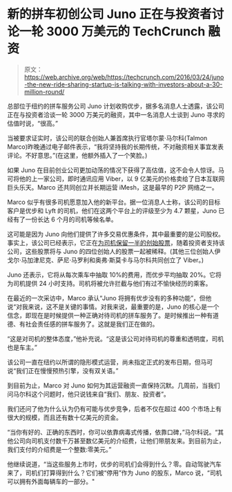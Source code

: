 # 新的拼车初创公司 Juno 正在与投资者讨论一轮 3000 万美元的 TechCrunch 融资

> 原文：<https://web.archive.org/web/https://techcrunch.com/2016/03/24/juno-the-new-ride-sharing-startup-is-talking-with-investors-about-a-30-million-round/>

总部位于纽约的拼车服务公司 Juno 计划收购优步，据多名消息人士透露，该公司正在与投资者洽谈一轮 3000 万美元的融资，其中一名消息人士谈到 Juno 寻求的估值时说，“很高。”

当被要求证实时，该公司的联合创始人兼首席执行官塔尔蒙·马尔科(Talmon Marco)昨晚通过电子邮件表示，“我将坚持我的长期传统，不对融资相关事宜发表评论。不好意思。”(在这里，他额外插入了一个笑脸。)

如果 Juno 在目前创业公司更加动荡的情况下获得了高估值，这不会令人惊讶。马可将他的上一家公司，即时通讯应用 Viber，以 9 亿美元的价格卖给了日本互联网巨头乐天。Marco 还共同创立并长期运营 iMesh，这是最早的 P2P 网络之一。

Marco 似乎有很多司机愿意加入他的新平台。据一位消息人士称，该公司的目标客户是优步和 Lyft 的司机，他们在这两个平台上的评级至少为 4.7 颗星，Juno 已经有了一份长达 6 个月的司机等候名单。

这可能是因为 Juno 向他们提供了许多交易优惠条件，其中最重要的是公司股权。事实上，该公司已经表示，它正在[为司机保留一半的创始股票](https://web.archive.org/web/20230126171939/http://www.fastcompany.com/3057182/inside-juno-the-company-that-wants-to-beat-uber-by-wooing-its-drivers)，随着投资者支持该公司，这些股票将与 Juno 的四位创始人的股票一起被稀释。(其他三位创始人伊戈尔·马加津尼克、萨尼·马罗利和奥弗·斯莫卡与马尔科共同创立了 Viber。)

Juno 还表示，它将从每次乘车中抽取 10%的费用，而优步平均抽取 20%。它将为司机提供 24 小时支持。司机将被允许拦截与他们有过不愉快经历的乘客。

在最近的一次采访中，Marco 承认“Juno 将拥有优步没有的多种功能”，但他说“对我来说，这不是关键的事情。对我来说，最重要的是，Juno 的核心是一个信念，即现在是时候提供一种正确对待司机的拼车服务了。是时候推出一种有道德、有社会责任感的拼车服务了。这就是我们正在做的。

“这是对司机的整体态度，”他补充说。“这是该公司对待司机的尊重和透明度，司机也是车主。”

该公司一直在纽约以所谓的隐形模式运营，尚未指定正式的发布日期，但马可说“我们正在慢慢预热引擎，没有双关语。”

到目前为止，Marco 对 Juno 如何为其运营融资一直保持沉默。几周前，当我们问马尔科这个问题时，他只说钱来自“我们、朋友、投资者”。

我们还问了他为什么认为仍有可能与优步竞争，后者不仅在超过 400 个市场上有很大的规模，而且还有数十亿美元的资金。

“当你有好的、正确的东西时，你可以依靠病毒式传播，依靠口碑，”马尔科说。“其他公司向司机支付数千万甚至数亿美元的介绍费，让他们带朋友来。到目前为止，我们支付的介绍费是一个整数:零美元。”

他继续说道，“当这些服务上市时，优步的司机们会得到什么？零。自动驾驶汽车来了，司机们打算得到什么？它们被“停用”作为 Juno 的股东，Marco 说，“司机可以拥有外面每辆车的一部分。"